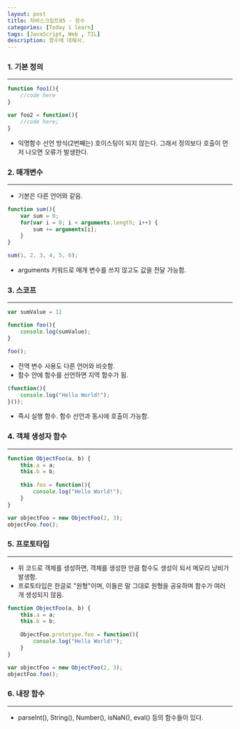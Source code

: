 ```yaml
---
layout: post
title: 자바스크립트05 - 함수
categories: [Today i learn]
tags: [JavaScript, Web , TIL]
description: 함수에 대해서.
---
```


### 1. 기본 정의

---

```javascript
function foo1(){
    //code here
}

var foo2 = function(){
    //code here;
}
```

- 익명함수 선언 방식(2번째는) 호이스팅이 되지 않는다. 그래서 정의보다 호출이 먼저 나오면 오류가 발생한다.

### 2. 매개변수

---

- 기본은 다른 언어와 같음.

```javascript
function sum(){
    var sum = 0;
    for(var i = 0; i < arguments.length; i++) {
        sum += arguments[i];
    }
}

sum(1, 2, 3, 4, 5, 6);
```

- arguments 키워드로 매개 변수를 쓰지 않고도 값을 전달 가능함.

### 3.  스코프

---

```javascript
var sumValue = 12

function foo(){
    console.log(sumValue);
}

foo();
```

- 전역 변수 사용도 다른 언어와 비슷함.
- 함수 안에 함수를 선언하면 지역 함수가 됨.

```javascript
(function(){
    console.log("Hello World!");
}());
```

- 즉시 실행 함수. 함수 선언과 동시에 호출이 가능함.

### 4. 객체 생성자 함수

---

```javascript
function ObjectFoo(a, b) {
    this.a = a;
    this.b = b;
    
    this.foo = function(){
        console.log("Hello World!");
    }
}

var objectFoo = new ObjectFoo(2, 3);
objectFoo.foo();
```

### 5. 프로토타입

---

- 위 코드로 객체를 생성하면, 객체를 생성한 만큼 함수도 생성이 되서 메모리 낭비가 발생함.
- 프로토타입은 한글로 "원형"이며, 이들은 말 그대로 원형을 공유하며 함수가 여러 개 생성되지 않음.

```javascript
function ObjectFoo(a, b) {
    this.a = a;
    this.b = b;
    
    ObjectFoo.prototype.foo = function(){
        console.log("Hello World!");
    }
}

var objectFoo = new ObjectFoo(2, 3);
objectFoo.foo();
```

### 6. 내장 함수

---

- parseInt(), String(), Number(), isNaN(), eval() 등의 함수들이 있다.